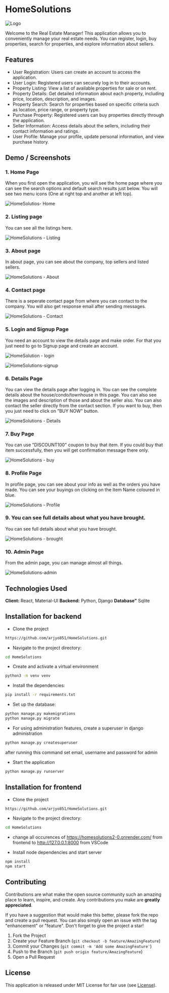 
# HomeSolutions


![Logo](https://socialify.git.ci/arjyo851/HomeSolutions/image?font=Raleway&language=1&name=1&owner=1&pattern=Charlie%20Brown&theme=Dark)

Welcome to the Real Estate Manager! This application allows you to conveniently manage your real estate needs. You can register, login, buy properties, search for properties, and explore information about sellers.

## Features

- User Registration: Users can create an account to access the application.
- User Login: Registered users can securely log in to their accounts.
- Property Listing: View a list of available properties for sale or on rent.
- Property Details: Get detailed information about each property, including price, location, description, and images.
- Property Search: Search for properties based on specific criteria such as location, price range, or property type.
- Purchase Property: Registered users can buy properties directly through the application.
- Seller Information: Access details about the sellers, including their contact information and ratings.
- User Profile: Manage your profile, update personal information, and view purchase history.

## Demo / Screenshots


### 1. Home Page

When you first open the application, you will see the home page where you can see the search options and default search results just below. You will see two menu icons (One at right top and another at left top).

![HomeSolutios- Home](https://github.com/arjyo851/HomeSolutions/assets/77008381/23ad4890-ef61-4dcd-9a19-dc59b7f87502)

### 2. Listing page

You can see all the listings here.

![HomeSolutions - Listing](https://github.com/arjyo851/HomeSolutions/assets/77008381/767cc3ce-a051-4ead-8708-8d082211ec60)

### 3. About page

In about page, you can see about the company, top sellers and listed sellers.

![HomeSolutions - About](https://github.com/arjyo851/HomeSolutions/assets/77008381/19140113-3403-4166-a1aa-ea3fb0e8f9b6)

### 4. Contact page

There is a seperate contact page from where you can contact to the company. You will also get response email after sending messages.

![HomeSolutions - Contact](https://github.com/arjyo851/HomeSolutions/assets/77008381/4da9928a-504e-4a1b-a605-1498d52b962f)

### 5. Login and Signup Page

You need an account to view the details page and make order. For that you just need to go to Signup page and create an account.

![HomeSolution - login](https://github.com/arjyo851/HomeSolutions/assets/77008381/974e186a-29a9-41b0-a1cc-eda69b32072a)

![HomeSolutions-signup](https://github.com/arjyo851/HomeSolutions/assets/77008381/2748d524-3436-4c83-8f78-6fa1636ddb43)

### 6. Details Page

You can view the details page after logging in. You can see the complete details about the house/condo/townhouse in this page. You can also see the images and description of those and about the seller also. You can also contact the seller directly from the contact section. If you want to buy, then you just need to click on "BUY NOW" button.

![HomeSolutions - Details](https://github.com/arjyo851/HomeSolutions/assets/77008381/956cc47e-2e11-4d7b-9b6d-581b3be06515)

### 7. Buy Page

You can use "DISCOUNT100" coupon to buy that item. If you could buy that item successfully, then you will get confirmation message there only.

![HomeSolutions - buy](https://github.com/arjyo851/HomeSolutions/assets/77008381/a4b869c0-5b3d-49f2-b748-db84b9ec8ebd)

### 8. Profile Page

In profile page, you can see about your info as well as the orders you have made. You can see your buyings on clicking on the Item Name coloured in blue.

![HomeSolutions - Profile](https://github.com/arjyo851/HomeSolutions/assets/77008381/50f358c9-6973-4378-aa90-724693d5208c)


### 9. You can see full details about what you have brought.

You can see full details about what you have brought.

![HomeSolutions - brought](https://github.com/arjyo851/HomeSolutions/assets/77008381/bc069333-642c-47cd-9efa-99df1d8e20f6)

### 10. Admin Page

From the admin page, you can manage almost all things.

![HomeSolutions-admin](https://github.com/arjyo851/HomeSolutions/assets/77008381/e1e7c8dd-90de-4637-9203-5973c2421643)


## Technologies Used

**Client:** React, Material-UI
**Backend:** Python, Django
**Database"** Sqlite

## Installation for backend

- Clone the project

```bash
https://github.com/arjyo851/HomeSolutions.git
```

- Navigate to the project directory:

```bash
cd HomeSolutions
```

- Create and activate a virtual environment

```bash
python3 -m venv venv
```
- Install the dependencies:

```bash
pip install -r requirements.txt
```

- Set up the database:

```bash
python manage.py makemigrations
python manage.py migrate
```

- For using administration features, create a superuser in django administration

```bash
python manage.py createsuperuser
```

after running this command set email, username  and password for admin

- Start the application

```bash
python manage.py runserver
```

## Installation for frontend

- Clone the project

```bash
https://github.com/arjyo851/HomeSolutions.git
```

- Navigate to the project directory:

```bash
cd HomeSolutions
```

- change all occurences of https://homesolutions2-0.onrender.com/ from frontend to http://127.0.0.1:8000 from VSCode

- Install node dependencies and start server

```bash
npm install
npm start
```

## Contributing

Contributions are what make the open source community such an amazing place to learn, inspire, and create. Any contributions you make are **greatly appreciated**.

If you have a suggestion that would make this better, please fork the repo and create a pull request. You can also simply open an issue with the tag "enhancement" or "feature".
Don't forget to give the project a star!

1. Fork the Project
2. Create your Feature Branch (`git checkout -b feature/AmazingFeature`)
3. Commit your Changes (`git commit -m 'Add some AmazingFeature'`)
4. Push to the Branch (`git push origin feature/AmazingFeature`)
5. Open a Pull Request


## License

This application is released under MIT License for fair use (see [License](https://github.com/arjyo851/HomeSolutions/blob/main/LICENSE)).

